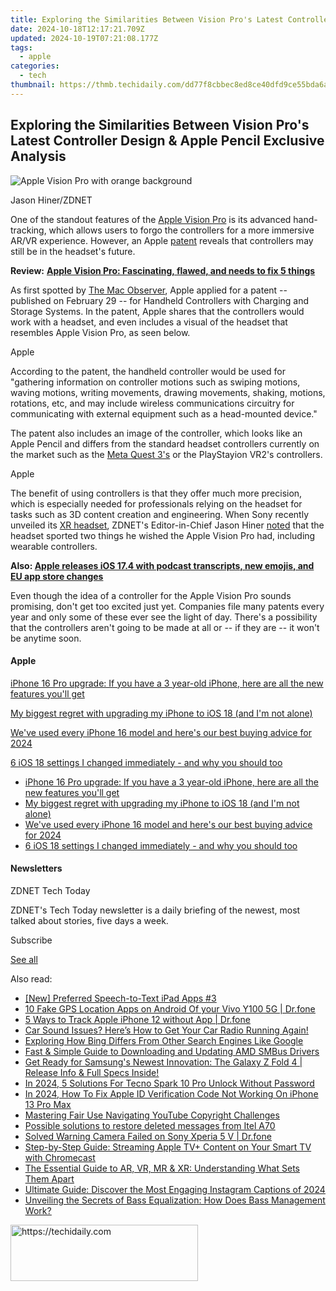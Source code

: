 ```yaml
---
title: Exploring the Similarities Between Vision Pro's Latest Controller Design & Apple Pencil Exclusive Analysis
date: 2024-10-18T12:17:21.709Z
updated: 2024-10-19T07:21:08.177Z
tags:
  - apple
categories:
  - tech
thumbnail: https://thmb.techidaily.com/dd77f8cbbec8ed8ce40dfd9ce55bda6a399ba6919afea3bdd375bc2f3e522289.jpg
---
```


## Exploring the Similarities Between Vision Pro's Latest Controller Design & Apple Pencil  Exclusive Analysis

![Apple Vision Pro with orange background](https://www.zdnet.com/a/img/resize/9b911797fef157516e5271a610bfc824f082f76a/2024/02/06/f04e0653-d303-462a-b3e3-1c1920100c9f/vision-pro-orange-background.jpg?auto=webp&width=1280)

Jason Hiner/ZDNET

One of the standout features of the [Apple Vision Pro](https://www.zdnet.com/article/what-is-apples-vision-pro-price-features-hands-on-insights-and-everything-you-need-to-know/) is its advanced hand-tracking, which allows users to forgo the controllers for a more immersive AR/VR experience. However, an Apple [patent](https://ppubs.uspto.gov/dirsearch-public/print/downloadPdf/20240069352) reveals that controllers may still be in the headset's future. 

**Review:** [**Apple Vision Pro: Fascinating, flawed, and needs to fix 5 things**](https://www.zdnet.com/article/apple-vision-pro-review/?ftag=TRE-03-10aaa6b&utm%5Femail=8850ada83866fe2b042041f6277c004e9a68ab834781629d69b19700d29270fc&utm%5Fcampaign%5Fid=9079333&utm%5Femail%5Fid=b34faa57a90996e0022de8d6c16f2c69c20f8d362fcf0e3750a9d0edd0939119&utm%5Fnewsletter%5Fid=92303&medium=email&source=iterable)

As first spotted by [The Mac Observer](https://www.macobserver.com/news/apple-patent-handheld-controller-vision-pro/), Apple applied for a patent -- published on February 29 -- for Handheld Controllers with Charging and Storage Systems. In the patent, Apple shares that the controllers would work with a headset, and even includes a visual of the headset that resembles Apple Vision Pro, as seen below. 

Apple

According to the patent, the handheld controller would be used for "gathering information on controller motions such as swiping motions, waving motions, writing movements, drawing movements, shaking, motions, rotations, etc, and may include wireless communications circuitry for communicating with external equipment such as a head-mounted device." 

The patent also includes an image of the controller, which looks like an Apple Pencil and differs from the standard headset controllers currently on the market such as the [Meta Quest 3's](https://www.zdnet.com/article/meta-quest-3-review/) or the PlayStayion VR2's controllers. 

Apple

The benefit of using controllers is that they offer much more precision, which is especially needed for professionals relying on the headset for tasks such as 3D content creation and engineering. When Sony recently unveiled its [XR headset](https://www.zdnet.com/article/sonys-new-xr-headset-is-more-pro-than-vision-pro-and-has-2-features-apple-needs/), ZDNET's Editor-in-Chief Jason Hiner [noted](https://www.zdnet.com/article/sonys-new-xr-headset-is-more-pro-than-vision-pro-and-has-2-features-apple-needs/) that the headset sported two things he wished the Apple Vision Pro had, including wearable controllers. 

**Also: [Apple releases iOS 17.4 with podcast transcripts, new emojis, and EU app store changes](https://www.zdnet.com/article/apple-releases-ios-17-4-with-podcast-transcripts-new-emojis-and-eu-app-store-changes/)**

Even though the idea of a controller for the Apple Vision Pro sounds promising, don't get too excited just yet. Companies file many patents every year and only some of these ever see the light of day. There's a possibility that the controllers aren't going to be made at all or -- if they are -- it won't be anytime soon. 

#### Apple

[iPhone 16 Pro upgrade: If you have a 3 year-old iPhone, here are all the new features you'll get](https://www.zdnet.com/article/iphone-16-pro-and-pro-max-hands-on/ "iPhone 16 Pro upgrade: If you have a 3 year-old iPhone, here are all the new features you'll get")

[My biggest regret with upgrading my iPhone to iOS 18 (and I'm not alone)](https://www.zdnet.com/article/my-biggest-regret-with-upgrading-my-iphone-to-ios-18-and-im-not-alone/ "My biggest regret with upgrading my iPhone to iOS 18 (and I'm not alone)")

[We've used every iPhone 16 model and here's our best buying advice for 2024](https://www.zdnet.com/article/iphone-16-pro-max-buying-advice-2024/ "We've used every iPhone 16 model and here's our best buying advice for 2024")

[6 iOS 18 settings I changed immediately - and why you should too](https://www.zdnet.com/article/6-ios-18-settings-i-changed-immediately-and-why-you-should-too/ "6 iOS 18 settings I changed immediately - and why you should too")

* [iPhone 16 Pro upgrade: If you have a 3 year-old iPhone, here are all the new features you'll get](https://www.zdnet.com/article/iphone-16-pro-and-pro-max-hands-on/ "iPhone 16 Pro upgrade: If you have a 3 year-old iPhone, here are all the new features you'll get")
* [My biggest regret with upgrading my iPhone to iOS 18 (and I'm not alone)](https://www.zdnet.com/article/my-biggest-regret-with-upgrading-my-iphone-to-ios-18-and-im-not-alone/ "My biggest regret with upgrading my iPhone to iOS 18 (and I'm not alone)")
* [We've used every iPhone 16 model and here's our best buying advice for 2024](https://www.zdnet.com/article/iphone-16-pro-max-buying-advice-2024/ "We've used every iPhone 16 model and here's our best buying advice for 2024")
* [6 iOS 18 settings I changed immediately - and why you should too](https://www.zdnet.com/article/6-ios-18-settings-i-changed-immediately-and-why-you-should-too/ "6 iOS 18 settings I changed immediately - and why you should too")

#### Newsletters

ZDNET Tech Today

ZDNET's Tech Today newsletter is a daily briefing of the newest, most talked about stories, five days a week.

 Subscribe

[See all](https://www.zdnet.com/newsletters/)

<ins class="adsbygoogle"
     style="display:block"
     data-ad-format="autorelaxed"
     data-ad-client="ca-pub-7571918770474297"
     data-ad-slot="1223367746"></ins>

<ins class="adsbygoogle"
     style="display:block"
     data-ad-client="ca-pub-7571918770474297"
     data-ad-slot="8358498916"
     data-ad-format="auto"
     data-full-width-responsive="true"></ins>

<span class="atpl-alsoreadstyle">Also read:</span>
<div><ul>
<li><a href="https://screen-recording.techidaily.com/new-preferred-speech-to-text-ipad-apps-3/"><u>[New] Preferred Speech-to-Text iPad Apps #3</u></a></li>
<li><a href="https://android-location.techidaily.com/10-fake-gps-location-apps-on-android-of-your-vivo-y100-5g-drfone-by-drfone-virtual/"><u>10 Fake GPS Location Apps on Android Of your Vivo Y100 5G | Dr.fone</u></a></li>
<li><a href="https://ios-location-track.techidaily.com/5-ways-to-track-apple-iphone-12-without-app-drfone-by-drfone-virtual-ios/"><u>5 Ways to Track Apple iPhone 12 without App | Dr.fone</u></a></li>
<li><a href="https://tech-renaissance.techidaily.com/car-sound-issues-heres-how-to-get-your-car-radio-running-again/"><u>Car Sound Issues? Here’s How to Get Your Car Radio Running Again!</u></a></li>
<li><a href="https://tech-renaissance.techidaily.com/exploring-how-bing-differs-from-other-search-engines-like-google/"><u>Exploring How Bing Differs From Other Search Engines Like Google</u></a></li>
<li><a href="https://hardware-help.techidaily.com/fast-and-simple-guide-to-downloading-and-updating-amd-smbus-drivers/"><u>Fast & Simple Guide to Downloading and Updating AMD SMBus Drivers</u></a></li>
<li><a href="https://tech-renaissance.techidaily.com/1722895827410-get-ready-for-samsungs-newest-innovation-the-galaxy-z-fold-4-release-info-and-full-specs-inside/"><u>Get Ready for Samsung's Newest Innovation: The Galaxy Z Fold 4 | Release Info & Full Specs Inside!</u></a></li>
<li><a href="https://unlock-android.techidaily.com/in-2024-5-solutions-for-tecno-spark-10-pro-unlock-without-password-by-drfone-android/"><u>In 2024, 5 Solutions For Tecno Spark 10 Pro Unlock Without Password</u></a></li>
<li><a href="https://apple-account.techidaily.com/in-2024-how-to-fix-apple-id-verification-code-not-working-on-iphone-13-pro-max-by-drfone-ios/"><u>In 2024, How To Fix Apple ID Verification Code Not Working On iPhone 13 Pro Max</u></a></li>
<li><a href="https://youtube-docs.techidaily.com/ring-fair-use-navigating-youtube-copyright-challenges/"><u>Mastering Fair Use Navigating YouTube Copyright Challenges</u></a></li>
<li><a href="https://review-topics.techidaily.com/possible-solutions-to-restore-deleted-messages-from-itel-a70-by-fonelab-android-recover-messages/"><u>Possible solutions to restore deleted messages from Itel A70</u></a></li>
<li><a href="https://howto.techidaily.com/solved-warning-camera-failed-on-sony-xperia-5-v-drfone-by-drfone-fix-android-problems-fix-android-problems/"><u>Solved Warning Camera Failed on Sony Xperia 5 V | Dr.fone</u></a></li>
<li><a href="https://tech-renaissance.techidaily.com/step-by-step-guide-streaming-apple-tvplus-content-on-your-smart-tv-with-chromecast/"><u>Step-by-Step Guide: Streaming Apple TV+ Content on Your Smart TV with Chromecast</u></a></li>
<li><a href="https://tech-renaissance.techidaily.com/the-essential-guide-to-ar-vr-mr-and-xr-understanding-what-sets-them-apart/"><u>The Essential Guide to AR, VR, MR & XR: Understanding What Sets Them Apart</u></a></li>
<li><a href="https://tech-renaissance.techidaily.com/ultimate-guide-discover-the-most-engaging-instagram-captions-of-2024/"><u>Ultimate Guide: Discover the Most Engaging Instagram Captions of 2024</u></a></li>
<li><a href="https://tech-renaissance.techidaily.com/unveiling-the-secrets-of-bass-equalization-how-does-bass-management-work/"><u>Unveiling the Secrets of Bass Equalization: How Does Bass Management Work?</u></a></li>
</ul></div>

<!-- affiliate ads begin -->
<a href="https://aligracehair.sjv.io/c/5597632/1880940/19272" target="_top" id="1880940">
  <img src="//a.impactradius-go.com/display-ad/19272-1880940" border="0" alt="https://techidaily.com" width="300" height="90"/>
</a>
<img height="0" width="0" src="https://aligracehair.sjv.io/i/5597632/1880940/19272" style="position:absolute;visibility:hidden;" border="0" />
<!-- affiliate ads end -->

